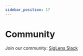 ```yaml
---
sidebar_position: 17
---
```


# Community

Join our community: [SigLens Slack](https://www.siglens.com/slack)

